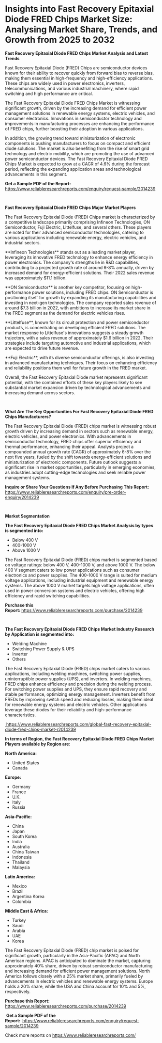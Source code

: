 <p><h1>Insights into Fast Recovery Epitaxial Diode FRED Chips Market Size: Analysing Market Share, Trends, and Growth from 2025 to 2032</h1></p><p><strong>Fast Recovery Epitaxial Diode FRED Chips Market Analysis and Latest Trends</strong></p>
<p><p>Fast Recovery Epitaxial Diode (FRED) Chips are semiconductor devices known for their ability to recover quickly from forward bias to reverse bias, making them essential in high-frequency and high-efficiency applications. These chips are widely used in power electronics, inverters, telecommunications, and various industrial machinery, where rapid switching and high performance are critical.</p><p>The Fast Recovery Epitaxial Diode FRED Chips Market is witnessing significant growth, driven by the increasing demand for efficient power management solutions in renewable energy systems, electric vehicles, and consumer electronics. Innovations in semiconductor technology and improvements in manufacturing processes are enhancing the performance of FRED chips, further boosting their adoption in various applications.</p><p>In addition, the growing trend toward miniaturization of electronic components is pushing manufacturers to focus on compact and efficient diode solutions. The market is also benefiting from the rise of smart grid technology and electric mobility, which are promoting the use of advanced power semiconductor devices. The Fast Recovery Epitaxial Diode FRED Chips Market is expected to grow at a CAGR of 4.6% during the forecast period, reflecting the expanding application areas and technological advancements in this segment.</p></p>
<p><strong>Get a Sample PDF of the Report:&nbsp;</strong> <a href="https://www.reliableresearchreports.com/enquiry/request-sample/2014239?utm_campaign=2999&utm_medium=2&utm_source=Github&utm_content=ia&utm_term=29032025&utm_id=fast-recovery-epitaxial-diode-fred-chips">https://www.reliableresearchreports.com/enquiry/request-sample/2014239</a></p>
<p>&nbsp;</p>
<p><strong>Fast Recovery Epitaxial Diode FRED Chips Major Market Players</strong></p>
<p><p>The Fast Recovery Epitaxial Diode (FRED) Chips market is characterized by a competitive landscape primarily comprising Infineon Technologies, ON Semiconductor, Fuji Electric, Littelfuse, and several others. These players are noted for their advanced semiconductor technologies, catering to various applications including renewable energy, electric vehicles, and industrial sectors.</p><p>**Infineon Technologies** stands out as a leading market player, leveraging its innovative FRED technology to enhance energy efficiency in power electronics. The company's strengths lie in R&D capabilities, contributing to a projected growth rate of around 6-8% annually, driven by increased demand for energy-efficient solutions. Their 2022 sales revenue was approximately $11.1 billion.</p><p>**ON Semiconductor** is another key competitor, focusing on high-performance power solutions, including FRED chips. ON Semiconductor is positioning itself for growth by expanding its manufacturing capabilities and investing in next-gen technologies. The company reported sales revenue of around $7.3 billion in 2022, with ambitions to increase its market share in the FRED segment as the demand for electric vehicles rises.</p><p>**Littelfuse**, known for its circuit protection and power semiconductor products, is concentrating on developing efficient FRED solutions. The market response to Littelfuse's innovations suggests a steady growth trajectory, with a sales revenue of approximately $1.6 billion in 2022. Their strategies include targeting automotive and industrial applications, which are expected to drive future revenue.</p><p>**Fuji Electric**, with its diverse semiconductor offerings, is also investing in advanced manufacturing techniques. Their focus on enhancing efficiency and reliability positions them well for future growth in the FRED market. </p><p>Overall, the Fast Recovery Epitaxial Diode market represents significant potential, with the combined efforts of these key players likely to see substantial market expansion driven by technological advancements and increasing demand across sectors.</p></p>
<p>&nbsp;</p>
<p><strong>What Are The Key Opportunities For Fast Recovery Epitaxial Diode FRED Chips Manufacturers?</strong></p>
<p><p>The Fast Recovery Epitaxial Diode (FRED) chips market is witnessing robust growth driven by increasing demand in sectors such as renewable energy, electric vehicles, and power electronics. With advancements in semiconductor technology, FRED chips offer superior efficiency and thermal performance, enhancing their appeal. Analysts project a compounded annual growth rate (CAGR) of approximately 6-8% over the next five years, fueled by the shift towards energy-efficient solutions and miniaturization of electronic components. Future outlook suggests a significant rise in market opportunities, particularly in emerging economies, as industries adopt cutting-edge technologies and seek reliable power management systems.</p></p>
<p><strong>Inquire or Share Your Questions If Any Before Purchasing This Report:</strong> <a href="https://www.reliableresearchreports.com/enquiry/pre-order-enquiry/2014239?utm_campaign=2999&utm_medium=2&utm_source=Github&utm_content=ia&utm_term=29032025&utm_id=fast-recovery-epitaxial-diode-fred-chips">https://www.reliableresearchreports.com/enquiry/pre-order-enquiry/2014239</a></p>
<p>&nbsp;</p>
<p><strong>Market Segmentation</strong></p>
<p><strong>The Fast Recovery Epitaxial Diode FRED Chips Market Analysis by types is segmented into:</strong></p>
<p><ul><li>Below 400 V</li><li>400-1000 V</li><li>Above 1000 V</li></ul></p>
<p><p>The Fast Recovery Epitaxial Diode (FRED) chips market is segmented based on voltage ratings: below 400 V, 400-1000 V, and above 1000 V. The below 400 V segment caters to low power applications such as consumer electronics and power supplies. The 400-1000 V range is suited for medium voltage applications, including industrial equipment and renewable energy systems. The above 1000 V market targets high voltage applications, often used in power conversion systems and electric vehicles, offering high efficiency and rapid switching capabilities.</p></p>
<p><strong>Purchase this Report:&nbsp;</strong><a href="https://www.reliableresearchreports.com/purchase/2014239?utm_campaign=2999&utm_medium=2&utm_source=Github&utm_content=ia&utm_term=29032025&utm_id=fast-recovery-epitaxial-diode-fred-chips">https://www.reliableresearchreports.com/purchase/2014239</a></p>
<p>&nbsp;</p>
<p><strong>The Fast Recovery Epitaxial Diode FRED Chips Market Industry Research by Application is segmented into:</strong></p>
<p><ul><li>Welding Machine</li><li>Switching Power Supply & UPS</li><li>Inverter</li><li>Others</li></ul></p>
<p><p>The Fast Recovery Epitaxial Diode (FRED) chips market caters to various applications, including welding machines, switching power supplies, uninterruptible power supplies (UPS), and inverters. In welding machines, FRED chips enhance efficiency and precision during the welding process. For switching power supplies and UPS, they ensure rapid recovery and stable performance, optimizing energy management. Inverters benefit from FREDs by improving switch speed and reducing losses, making them ideal for renewable energy systems and electric vehicles. Other applications leverage these diodes for their reliability and high-performance characteristics.</p></p>
<p><a href="https://www.reliableresearchreports.com/global-fast-recovery-epitaxial-diode-fred-chips-market-r2014239?utm_campaign=2999&utm_medium=2&utm_source=Github&utm_content=ia&utm_term=29032025&utm_id=fast-recovery-epitaxial-diode-fred-chips">&nbsp;https://www.reliableresearchreports.com/global-fast-recovery-epitaxial-diode-fred-chips-market-r2014239</a></p>
<p><strong>In terms of Region, the Fast Recovery Epitaxial Diode FRED Chips Market Players available by Region are:</strong></p>
<p>
    <p> <strong> North America: </strong>
        <ul>
            <li>United States</li>
            <li>Canada</li>
        </ul>
        </p> 
    <p> <strong> Europe: </strong>
        <ul>
            <li>Germany</li>
            <li>France</li>
            <li>U.K.</li>
            <li>Italy</li>
            <li>Russia</li>
        </ul>
        </p> 
    <p> <strong> Asia-Pacific: </strong>
        <ul>
            <li>China</li>
            <li>Japan</li>
            <li>South Korea</li>
            <li>India</li>
            <li>Australia</li>
            <li>China Taiwan</li>
            <li>Indonesia</li>
            <li>Thailand</li>
            <li>Malaysia</li>
        </ul>
        </p> 
    <p> <strong> Latin America: </strong>
        <ul>
            <li>Mexico</li>
            <li>Brazil</li>
            <li>Argentina Korea</li>
            <li>Colombia</li>
        </ul>
        </p> 
    <p> <strong> Middle East & Africa: </strong>
        <ul>
            <li>Turkey</li>
            <li>Saudi</li>
            <li>Arabia</li>
            <li>UAE</li>
            <li>Korea</li>
        </ul>
    </p>
    </p>
<p><p>The Fast Recovery Epitaxial Diode (FRED) chip market is poised for significant growth, particularly in the Asia-Pacific (APAC) and North American regions. APAC is anticipated to dominate the market, capturing approximately 40% share, driven by robust semiconductor manufacturing and increasing demand for efficient power management solutions. North America follows closely with a 25% market share, primarily fueled by advancements in electric vehicles and renewable energy systems. Europe holds a 20% share, while the USA and China account for 10% and 5%, respectively.</p></p>
<p><strong>Purchase this Report: </strong><a href="https://www.reliableresearchreports.com/purchase/2014239?utm_campaign=2999&utm_medium=2&utm_source=Github&utm_content=ia&utm_term=29032025&utm_id=fast-recovery-epitaxial-diode-fred-chips">https://www.reliableresearchreports.com/purchase/2014239</a></p>
<p>&nbsp;<strong>Get a Sample PDF of the Report:&nbsp;&nbsp;</strong><a href="https://www.reliableresearchreports.com/enquiry/request-sample/2014239?utm_campaign=2999&utm_medium=2&utm_source=Github&utm_content=ia&utm_term=29032025&utm_id=fast-recovery-epitaxial-diode-fred-chips">https://www.reliableresearchreports.com/enquiry/request-sample/2014239</a></p>
<p><strong></strong></p>
<p>Check more reports on <a href="https://www.reliableresearchreports.com/?utm_campaign=2999&utm_medium=2&utm_source=Github&utm_content=ia&utm_term=29032025&utm_id=fast-recovery-epitaxial-diode-fred-chips">https://www.reliableresearchreports.com/</a></p>